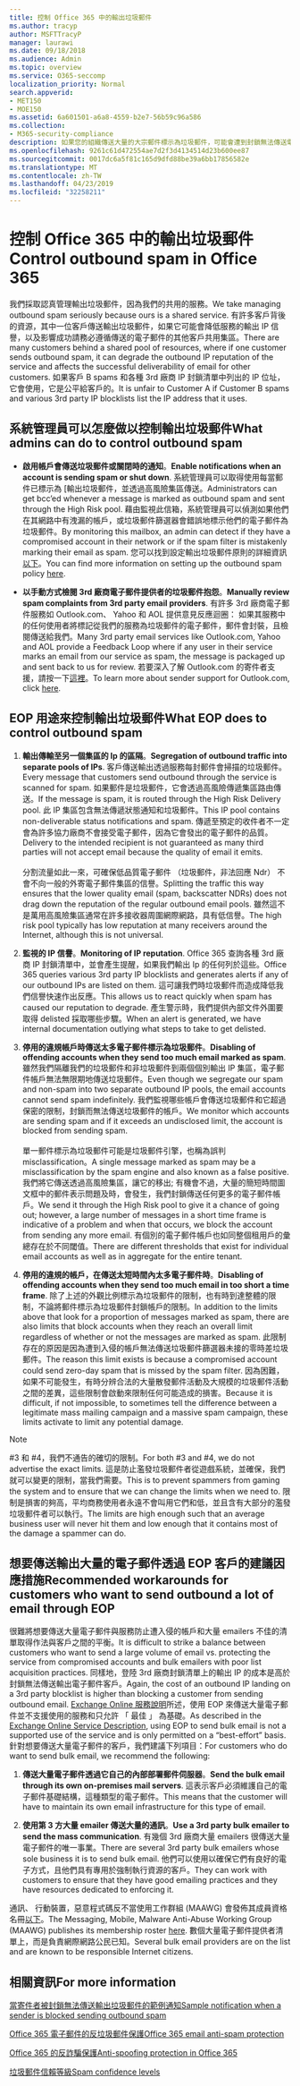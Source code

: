 ```yaml
---
title: 控制 Office 365 中的輸出垃圾郵件
ms.author: tracyp
author: MSFTTracyP
manager: laurawi
ms.date: 09/18/2018
ms.audience: Admin
ms.topic: overview
ms.service: O365-seccomp
localization_priority: Normal
search.appverid:
- MET150
- MOE150
ms.assetid: 6a601501-a6a8-4559-b2e7-56b59c96a586
ms.collection:
- M365-security-compliance
description: 如果您的組織傳送大量的大宗郵件標示為垃圾郵件，可能會遭到封鎖無法傳送電子郵件與 Office 365。 閱讀本篇文章以深入了解發生的原因以及可以怎麼做其相關資訊。
ms.openlocfilehash: 9261c61d472554ae7d2f3d4134514d23b600ee87
ms.sourcegitcommit: 0017dc6a5f81c165d9dfd88be39a6bb17856582e
ms.translationtype: MT
ms.contentlocale: zh-TW
ms.lasthandoff: 04/23/2019
ms.locfileid: "32258211"
---
```

# <a name="control-outbound-spam-in-office-365"></a><span data-ttu-id="b4c89-104">控制 Office 365 中的輸出垃圾郵件</span><span class="sxs-lookup"><span data-stu-id="b4c89-104">Control outbound spam in Office 365</span></span>

<span data-ttu-id="b4c89-105">我們採取認真管理輸出垃圾郵件，因為我們的共用的服務。</span><span class="sxs-lookup"><span data-stu-id="b4c89-105">We take managing outbound spam seriously because ours is a shared service.</span></span>  <span data-ttu-id="b4c89-106">有許多客戶背後的資源，其中一位客戶傳送輸出垃圾郵件，如果它可能會降低服務的輸出 IP 信譽，以及影響成功請務必遵循傳送的電子郵件的其他客戶共用集區。</span><span class="sxs-lookup"><span data-stu-id="b4c89-106">There are many customers behind a shared pool of resources, where if one customer sends outbound spam, it can degrade the outbound IP reputation of the service and affects the successful deliverability of email for other customers.</span></span> <span data-ttu-id="b4c89-107">如果客戶 B spams 和各種 3rd 廠商 IP 封鎖清單中列出的 IP 位址，它會使用，它是公平給客戶的。</span><span class="sxs-lookup"><span data-stu-id="b4c89-107">It is unfair to Customer A if Customer B spams and various 3rd party IP blocklists list the IP address that it uses.</span></span>

## <a name="what-admins-can-do-to-control-outbound-spam"></a><span data-ttu-id="b4c89-108">系統管理員可以怎麼做以控制輸出垃圾郵件</span><span class="sxs-lookup"><span data-stu-id="b4c89-108">What admins can do to control outbound spam</span></span>

- <span data-ttu-id="b4c89-109">**啟用帳戶會傳送垃圾郵件或關閉時的通知**。</span><span class="sxs-lookup"><span data-stu-id="b4c89-109">**Enable notifications when an account is sending spam or shut down**.</span></span> <span data-ttu-id="b4c89-110">系統管理員可以取得使用每當郵件已標示為 [輸出垃圾郵件，並透過高風險集區傳送。</span><span class="sxs-lookup"><span data-stu-id="b4c89-110">Administrators can get bcc’ed whenever a message is marked as outbound spam and sent through the High Risk pool.</span></span> <span data-ttu-id="b4c89-111">藉由監視此信箱，系統管理員可以偵測如果他們在其網路中有洩漏的帳戶，或垃圾郵件篩選器會錯誤地標示他們的電子郵件為垃圾郵件。</span><span class="sxs-lookup"><span data-stu-id="b4c89-111">By monitoring this mailbox, an admin can detect if they have a compromised account in their network or if the spam filter is mistakenly marking their email as spam.</span></span> <span data-ttu-id="b4c89-112">您可以找到設定輸出垃圾郵件原則的詳細資訊[以下](configure-the-outbound-spam-policy.md)。</span><span class="sxs-lookup"><span data-stu-id="b4c89-112">You can find more information on setting up the outbound spam policy [here](configure-the-outbound-spam-policy.md).</span></span>
 
- <span data-ttu-id="b4c89-113">**以手動方式檢閱 3rd 廠商電子郵件提供者的垃圾郵件抱怨**。</span><span class="sxs-lookup"><span data-stu-id="b4c89-113">**Manually review spam complaints from 3rd party email providers**.</span></span> <span data-ttu-id="b4c89-114">有許多 3rd 廠商電子郵件服務如 Outlook.com、 Yahoo 和 AOL 提供意見反應迴圈： 如果其服務中的任何使用者將標記從我們的服務為垃圾郵件的電子郵件，郵件會封裝，且檢閱傳送給我們。</span><span class="sxs-lookup"><span data-stu-id="b4c89-114">Many 3rd party email services like Outlook.com, Yahoo and AOL provide a Feedback Loop where if any user in their service marks an email from our service as spam, the message is packaged up and sent back to us for review.</span></span> <span data-ttu-id="b4c89-115">若要深入了解 Outlook.com 的寄件者支援，請按一下[這裡](https://sendersupport.olc.protection.outlook.com/pm/services.aspx)。</span><span class="sxs-lookup"><span data-stu-id="b4c89-115">To learn more about sender support for Outlook.com, click [here](https://sendersupport.olc.protection.outlook.com/pm/services.aspx).</span></span>

## <a name="what-eop-does-to-control-outbound-spam"></a><span data-ttu-id="b4c89-116">EOP 用途來控制輸出垃圾郵件</span><span class="sxs-lookup"><span data-stu-id="b4c89-116">What EOP does to control outbound spam</span></span>

1. <span data-ttu-id="b4c89-117">**輸出傳輸至另一個集區的 Ip 的區隔**。</span><span class="sxs-lookup"><span data-stu-id="b4c89-117">**Segregation of outbound traffic into separate pools of IPs**.</span></span> <span data-ttu-id="b4c89-118">客戶傳送輸出透過服務每封郵件會掃描的垃圾郵件。</span><span class="sxs-lookup"><span data-stu-id="b4c89-118">Every message that customers send outbound through the service is scanned for spam.</span></span> <span data-ttu-id="b4c89-119">如果郵件是垃圾郵件，它會透過高風險傳遞集區路由傳送。</span><span class="sxs-lookup"><span data-stu-id="b4c89-119">If the message is spam, it is routed through the High Risk Delivery pool.</span></span> <span data-ttu-id="b4c89-120">此 IP 集區包含無法傳遞狀態通知和垃圾郵件。</span><span class="sxs-lookup"><span data-stu-id="b4c89-120">This IP pool contains non-deliverable status notifications and spam.</span></span> <span data-ttu-id="b4c89-121">傳遞至預定的收件者不一定會為許多協力廠商不會接受電子郵件，因為它會發出的電子郵件的品質。</span><span class="sxs-lookup"><span data-stu-id="b4c89-121">Delivery to the intended recipient is not guaranteed as many third parties will not accept email because the quality of email it emits.</span></span><br/><br/><span data-ttu-id="b4c89-122">分割流量如此一來，可確保低品質電子郵件 （垃圾郵件，非法回應 Ndr） 不會不向一般的外寄電子郵件集區的信譽。</span><span class="sxs-lookup"><span data-stu-id="b4c89-122">Splitting the traffic this way ensures that the lower quality email (spam, backscatter NDRs) does not drag down the reputation of the regular outbound email pools.</span></span> <span data-ttu-id="b4c89-123">雖然這不是萬用高風險集區通常在許多接收器周圍網際網路，具有低信譽。</span><span class="sxs-lookup"><span data-stu-id="b4c89-123">The high risk pool typically has low reputation at many receivers around the Internet, although this is not universal.</span></span> 

2. <span data-ttu-id="b4c89-124">**監視的 IP 信譽**。</span><span class="sxs-lookup"><span data-stu-id="b4c89-124">**Monitoring of IP reputation**.</span></span> <span data-ttu-id="b4c89-125">Office 365 查詢各種 3rd 廠商 IP 封鎖清單中，並會產生提醒，如果我們輸出 Ip 的任何列於這些。</span><span class="sxs-lookup"><span data-stu-id="b4c89-125">Office 365 queries various 3rd party IP blocklists and generates alerts if any of our outbound IPs are listed on them.</span></span> <span data-ttu-id="b4c89-126">這可讓我們時垃圾郵件而造成降低我們信譽快速作出反應。</span><span class="sxs-lookup"><span data-stu-id="b4c89-126">This allows us to react quickly when spam has caused our reputation to degrade.</span></span> <span data-ttu-id="b4c89-127">產生警示時，我們提供內部文件外圍要取得 delisted 採取哪些步驟。</span><span class="sxs-lookup"><span data-stu-id="b4c89-127">When an alert is generated, we have internal documentation outlying what steps to take to get delisted.</span></span> 

3. <span data-ttu-id="b4c89-128">**停用的違規帳戶時傳送太多電子郵件標示為垃圾郵件**。</span><span class="sxs-lookup"><span data-stu-id="b4c89-128">**Disabling of offending accounts when they send too much email marked as spam**.</span></span> <span data-ttu-id="b4c89-129">雖然我們隔離我們的垃圾郵件和非垃圾郵件到兩個個別輸出 IP 集區，電子郵件帳戶無法無限期地傳送垃圾郵件。</span><span class="sxs-lookup"><span data-stu-id="b4c89-129">Even though we segregate our spam and non-spam into two separate outbound IP pools,  the email accounts cannot send spam indefinitely.</span></span> <span data-ttu-id="b4c89-130">我們監視哪些帳戶會傳送垃圾郵件和它超過保密的限制，封鎖而無法傳送垃圾郵件的帳戶。</span><span class="sxs-lookup"><span data-stu-id="b4c89-130">We monitor which accounts are sending spam and if it exceeds an undisclosed limit, the account is blocked from sending spam.</span></span><br/><br/><span data-ttu-id="b4c89-131">單一郵件標示為垃圾郵件可能是垃圾郵件引擎，也稱為誤判 misclassification。</span><span class="sxs-lookup"><span data-stu-id="b4c89-131">A single message marked as spam may be a misclassification by the spam engine and also known as a false positive.</span></span> <span data-ttu-id="b4c89-132">我們將它傳送透過高風險集區，讓它的移出; 有機會不過，大量的簡短時間圖文框中的郵件表示問題及時，會發生，我們封鎖傳送任何更多的電子郵件帳戶。</span><span class="sxs-lookup"><span data-stu-id="b4c89-132">We send it through the High Risk pool to give it a chance of going out; however, a large number of messages in a short time frame is indicative of a problem and when that occurs, we block the account from sending any more email.</span></span> <span data-ttu-id="b4c89-133">有個別的電子郵件帳戶也如同整個租用戶的彙總存在於不同閾值。</span><span class="sxs-lookup"><span data-stu-id="b4c89-133">There are different thresholds that exist for individual email accounts as well as in aggregate for the entire tenant.</span></span>

4. <span data-ttu-id="b4c89-134">**停用的違規的帳戶，在傳送太短時間內太多電子郵件時**。</span><span class="sxs-lookup"><span data-stu-id="b4c89-134">**Disabling of offending accounts when they send too much email in too short a time frame**.</span></span> <span data-ttu-id="b4c89-135">除了上述的外觀比例標示為垃圾郵件的限制，也有時到達整體的限制，不論將郵件標示為垃圾郵件封鎖帳戶的限制。</span><span class="sxs-lookup"><span data-stu-id="b4c89-135">In addition to the limits above that look for a proportion of messages marked as spam, there are also limits that block accounts when they reach an overall limit regardless of whether or not the messages are marked as spam.</span></span> <span data-ttu-id="b4c89-136">此限制存在的原因是因為遭到入侵的帳戶無法傳送垃圾郵件篩選器未接的零時差垃圾郵件。</span><span class="sxs-lookup"><span data-stu-id="b4c89-136">The reason this limit exists is because a compromised account could send zero-day spam that is missed by the spam filter.</span></span> <span data-ttu-id="b4c89-137">因為困難，如果不可能發生，有時分辨合法的大量散發郵件活動及大規模的垃圾郵件活動之間的差異，這些限制會啟動來限制任何可能造成的損害。</span><span class="sxs-lookup"><span data-stu-id="b4c89-137">Because it is difficult, if not impossible, to sometimes tell the difference between a legitimate mass mailing campaign and a massive spam campaign, these limits activate to limit any potential damage.</span></span>

> [!NOTE]
> <span data-ttu-id="b4c89-138">#3 和 #4，我們不通告的確切的限制。</span><span class="sxs-lookup"><span data-stu-id="b4c89-138">For both #3 and #4, we do not advertise the exact limits.</span></span>  <span data-ttu-id="b4c89-139">這是防止濫發垃圾郵件者從遊戲系統，並確保，我們就可以變更的限制，當我們需要。</span><span class="sxs-lookup"><span data-stu-id="b4c89-139">This is to prevent spammers from gaming the system and to ensure that we can change the limits when we need to.</span></span> <span data-ttu-id="b4c89-140">限制是損害的夠高，平均商務使用者永遠不會叫用它們和低，並且含有大部分的濫發垃圾郵件者可以執行。</span><span class="sxs-lookup"><span data-stu-id="b4c89-140">The limits are high enough such that an average business user will never hit them and low enough that it contains most of the damage a spammer can do.</span></span> 

## <a name="recommended-workarounds-for-customers-who-want-to-send-outbound-a-lot-of-email-through-eop"></a><span data-ttu-id="b4c89-141">想要傳送輸出大量的電子郵件透過 EOP 客戶的建議因應措施</span><span class="sxs-lookup"><span data-stu-id="b4c89-141">Recommended workarounds for customers who want to send outbound a lot of email through EOP</span></span>

<span data-ttu-id="b4c89-142">很難將想要傳送大量電子郵件與服務防止遭入侵的帳戶和大量 emailers 不佳的清單取得作法與客戶之間的平衡。</span><span class="sxs-lookup"><span data-stu-id="b4c89-142">It is difficult to strike a balance between customers who want to send a large volume of email vs. protecting the service from compromised accounts and bulk emailers with poor list acquisition practices.</span></span> <span data-ttu-id="b4c89-143">同樣地，登陸 3rd 廠商封鎖清單上的輸出 IP 的成本是高於封鎖無法傳送輸出電子郵件客戶。</span><span class="sxs-lookup"><span data-stu-id="b4c89-143">Again, the cost of an outbound IP landing on a 3rd party blocklist is higher than blocking a customer from sending outbound email.</span></span> <span data-ttu-id="b4c89-144">[Exchange Online 服務說明](https://technet.microsoft.com/library/exchange-online-limits.aspx#RecipientLimits)所述，使用 EOP 來傳送大量電子郵件並不支援使用的服務和只允許 「 最佳 」 為基礎。</span><span class="sxs-lookup"><span data-stu-id="b4c89-144">As described in the [Exchange Online Service Description](https://technet.microsoft.com/library/exchange-online-limits.aspx#RecipientLimits), using EOP to send bulk email is not a supported use of the service and is only permitted on a “best-effort” basis.</span></span> <span data-ttu-id="b4c89-145">針對想要傳送大量電子郵件的客戶，我們建議下列項目：</span><span class="sxs-lookup"><span data-stu-id="b4c89-145">For customers who do want to send bulk email, we recommend the following:</span></span>

1. <span data-ttu-id="b4c89-146">**傳送大量電子郵件透過它自己的內部部署郵件伺服器**。</span><span class="sxs-lookup"><span data-stu-id="b4c89-146">**Send the bulk email through its own on-premises mail servers**.</span></span> <span data-ttu-id="b4c89-147">這表示客戶必須維護自己的電子郵件基礎結構，這種類型的電子郵件。</span><span class="sxs-lookup"><span data-stu-id="b4c89-147">This means that the customer will have to maintain its own email infrastructure for this type of email.</span></span>

2. <span data-ttu-id="b4c89-148">**使用第 3 方大量 emailer 傳送大量的通訊**。</span><span class="sxs-lookup"><span data-stu-id="b4c89-148">**Use a 3rd party bulk emailer to send the mass communication**.</span></span> <span data-ttu-id="b4c89-149">有幾個 3rd 廠商大量 emailers 很傳送大量電子郵件的唯一事業。</span><span class="sxs-lookup"><span data-stu-id="b4c89-149">There are several 3rd party bulk emailers whose sole business it is to send bulk email.</span></span> <span data-ttu-id="b4c89-150">他們可以使用以確保它們有良好的電子方式，且他們具有專用於強制執行資源的客戶。</span><span class="sxs-lookup"><span data-stu-id="b4c89-150">They can work with customers to ensure that they have good emailing practices and they have resources dedicated to enforcing it.</span></span> 

<span data-ttu-id="b4c89-151">通訊、 行動裝置，惡意程式碼反不當使用工作群組 (MAAWG) 會發佈其成員資格名冊[以下](http://www.maawg.org/about/roster)。</span><span class="sxs-lookup"><span data-stu-id="b4c89-151">The Messaging, Mobile, Malware Anti-Abuse Working Group (MAAWG) publishes its membership roster [here](http://www.maawg.org/about/roster).</span></span> <span data-ttu-id="b4c89-152">數個大量電子郵件提供者清單上，而是負責網際網路公民已知。</span><span class="sxs-lookup"><span data-stu-id="b4c89-152">Several bulk email providers are on the list and are known to be responsible Internet citizens.</span></span> 
  
## <a name="for-more-information"></a><span data-ttu-id="b4c89-153">相關資訊</span><span class="sxs-lookup"><span data-stu-id="b4c89-153">For more information</span></span>

[<span data-ttu-id="b4c89-154">當寄件者被封鎖無法傳送輸出垃圾郵件的範例通知</span><span class="sxs-lookup"><span data-stu-id="b4c89-154">Sample notification when a sender is blocked sending outbound spam</span></span>](sample-notification-when-a-sender-is-blocked-sending-outbound-spam.md)

[<span data-ttu-id="b4c89-155">Office 365 電子郵件的反垃圾郵件保護</span><span class="sxs-lookup"><span data-stu-id="b4c89-155">Office 365 email anti-spam protection</span></span>](anti-spam-protection.md)

[<span data-ttu-id="b4c89-156">Office 365 的反詐騙保護</span><span class="sxs-lookup"><span data-stu-id="b4c89-156">Anti-spoofing protection in Office 365</span></span>](anti-spoofing-protection.md)

[<span data-ttu-id="b4c89-157">垃圾郵件信賴等級</span><span class="sxs-lookup"><span data-stu-id="b4c89-157">Spam confidence levels</span></span>](spam-confidence-levels.md)
